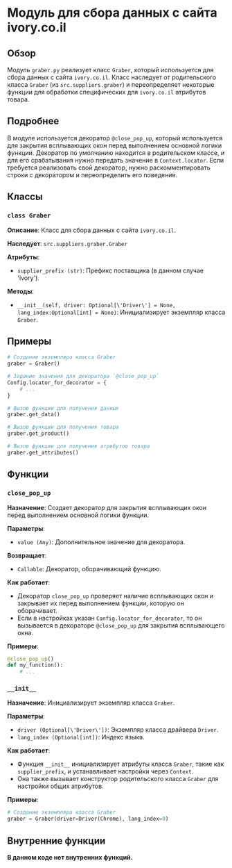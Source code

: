# Модуль для сбора данных с сайта ivory.co.il

## Обзор

Модуль `graber.py` реализует класс `Graber`, который используется для сбора данных с сайта `ivory.co.il`. 
Класс наследует от родительского класса `Graber` (из `src.suppliers.graber`) и 
переопределяет некоторые функции для обработки специфических для `ivory.co.il` атрибутов 
товара.

## Подробнее

В модуле используется декоратор `@close_pop_up`, который используется для закрытия всплывающих окон перед выполнением основной логики функции. 
Декоратор по умолчанию находится в родительском классе, и для его срабатывания нужно передать значение в `Context.locator`. 
Если требуется реализовать свой декоратор, нужно раскомментировать строки с декоратором и переопределить его поведение.

## Классы

### `class Graber`

**Описание**: Класс для сбора данных с сайта `ivory.co.il`.

**Наследует**: `src.suppliers.graber.Graber`

**Атрибуты**:

- `supplier_prefix (str)`: Префикс поставщика (в данном случае 'ivory').

**Методы**:

- `__init__(self, driver: Optional[\'Driver\'] = None, lang_index:Optional[int] = None)`: Инициализирует экземпляр класса `Graber`.

## Примеры

```python
# Создание экземпляра класса Graber
graber = Graber()

# Задание значения для декоратора `@close_pop_up`
Config.locator_for_decorator = {
    # ...
}

# Вызов функции для получения данных
graber.get_data()

# Вызов функции для получения товара
graber.get_product()

# Вызов функции для получения атрибутов товара
graber.get_attributes()
```

## Функции

### `close_pop_up`

**Назначение**: Создает декоратор для закрытия всплывающих окон перед выполнением основной логики функции.

**Параметры**:

- `value (Any)`: Дополнительное значение для декоратора.

**Возвращает**:

- `Callable`: Декоратор, оборачивающий функцию.

**Как работает**:

- Декоратор `close_pop_up` проверяет наличие всплывающих окон и закрывает их перед выполнением функции, которую он оборачивает.
- Если в настройках указан `Config.locator_for_decorator`, то он вызывается в декораторе `@close_pop_up` для закрытия всплывающего окна.

**Примеры**:

```python
@close_pop_up()
def my_function():
    # ...
```

### `__init__`

**Назначение**: Инициализирует экземпляр класса `Graber`.

**Параметры**:

- `driver (Optional[\'Driver\'])`: Экземпляр класса драйвера `Driver`.
- `lang_index (Optional[int])`: Индекс языка.

**Как работает**:

- Функция `__init__` инициализирует атрибуты класса `Graber`, такие как `supplier_prefix`, и устанавливает настройки через `Context`.
- Она также вызывает конструктор родительского класса `Graber` для настройки общих атрибутов.

**Примеры**:

```python
# Создание экземпляра класса Graber
graber = Graber(driver=Driver(Chrome), lang_index=0)
```

## Внутренние функции

**В данном коде нет внутренних функций.**